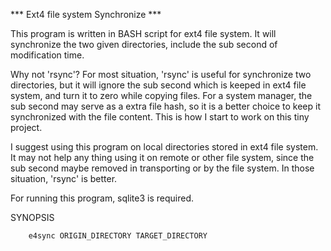 *** Ext4 file system Synchronize ***

  This program is written in BASH script for ext4 file system.  It will synchronize the two given directories, include the sub second of modification time.

  Why not 'rsync'?  For most situation, 'rsync' is useful for synchronize two directories, but it will ignore the sub second which is keeped in ext4 file system, and turn it to zero while copying files.  For a system manager, the sub second may serve as a extra file hash, so it is a better choice to keep it synchronized with the file content.  This is how I start to work on this tiny project.

  I suggest using this program on local directories stored in ext4 file system.  It may not help any thing using it on remote or other file system,  since the sub second maybe removed in transporting or by the file system.  In those situation, 'rsync' is better.

  For running this program, sqlite3 is required.

SYNOPSIS

        e4sync ORIGIN_DIRECTORY TARGET_DIRECTORY
